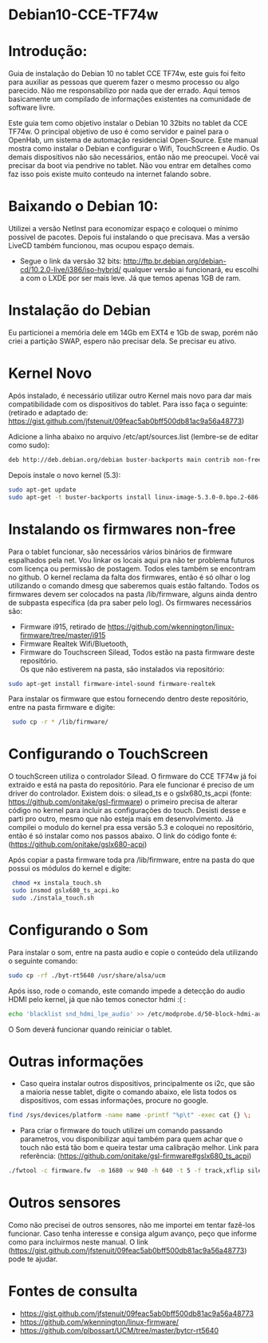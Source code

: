 # Debian10-CCE-TF74w

# Introdução: 
Guia de instalação do Debian 10 no tablet CCE TF74w, este guis foi feito para auxiliar as pessoas que querem fazer o mesmo processo ou algo parecido. Não me responsabilizo por nada que der errado. Aqui temos basicamente um compilado de informações existentes na comunidade de software livre.

Este guia tem como objetivo instalar o Debian 10 32bits no tablet da CCE TF74w. O principal objetivo de uso é como servidor e painel para o OpenHab, um sistema de automação residencial Open-Source. 
Este manual mostra como instalar o Debian e configurar o Wifi, TouchScreen e Audio. Os demais dispositivos não são necessários, então não me preocupei.
Você vai precisar da boot via pendrive no tablet. Não vou entrar em detalhes como faz isso pois existe muito conteudo na internet falando sobre.

# Baixando o Debian 10:

Utilizei a versão NetInst para economizar espaço e coloquei o mínimo possível de pacotes. Depois fui instalando o que precisava. Mas a versão LiveCD também funcionou, mas ocupou espaço demais. 
* Segue o link da versão 32 bits: http://ftp.br.debian.org/debian-cd/10.2.0-live/i386/iso-hybrid/ qualquer versão ai funcionará, eu escolhi a com o LXDE por ser mais leve. Já que temos apenas 1GB de ram.
 
# Instalação do Debian

Eu particionei a memória dele em 14Gb em EXT4 e 1Gb de swap, porém não criei a partição SWAP, espero não precisar dela. Se precisar eu ativo.
 

# Kernel Novo

Após instalado, é necessário utilizar outro Kernel mais novo para dar mais compatibilidade com os dispositivos do tablet. Para isso faça o seguinte: (retirado e adaptado de: https://gist.github.com/jfstenuit/09feac5ab0bff500db81ac9a56a48773)

Adicione a linha abaixo no arquivo /etc/apt/sources.list (lembre-se de editar como sudo):
```bash
deb http://deb.debian.org/debian buster-backports main contrib non-free
```

Depois instale o novo kernel (5.3):
```bash
sudo apt-get update
sudo apt-get -t buster-backports install linux-image-5.3.0-0.bpo.2-686-unsigned 
```

# Instalando os firmwares non-free

Para o tablet funcionar, são necessários vários binários de firmware espalhados pela net. Vou linkar os locais aqui pra não ter problema futuros com licença ou permissão de postagem. Todos eles também se encontram no github.
O kernel reclama da falta dos firmwares, então é só olhar o log utilizando o comando dmesg que saberemos quais estão faltando. Todos os firmwares devem ser colocados na pasta /lib/firmware, alguns ainda dentro de subpasta específica (da pra saber pelo log).
Os firmwares necessários são:
  * Firmware i915, retirado de https://github.com/wkennington/linux-firmware/tree/master/i915
  * Firmware Realtek Wifi/Bluetooth, 
  * Firmware do Touchscreen Silead, 
Todos estão na pasta firmware deste repositório.  
Os que não estiverem na pasta, são instalados via repositório:
```bash
sudo apt-get install firmware-intel-sound firmware-realtek
```
Para instalar os firmware que estou fornecendo dentro deste repositório, entre na pasta firmware e digite:
```bash
 sudo cp -r * /lib/firmware/
```

# Configurando o TouchScreen
 O touchScreen utiliza o controlador Silead. O firmware do CCE TF74w já foi extraido e está na pasta do repositório. Para ele funcionar é preciso de um driver do controlador. Existem dois: o silead_ts e o gslx680_ts_acpi (fonte: https://github.com/onitake/gsl-firmware) o primeiro precisa de alterar código no kernel para incluir as configurações do touch. Desisti desse e parti pro outro, mesmo que não esteja mais em desenvolvimento. Já compilei o modulo do kernel pra essa versão 5.3 e coloquei no repositório, então é só instalar como nos passos abaixo. O link do código fonte é: (https://github.com/onitake/gslx680-acpi)

Após copiar a pasta firmware toda pra /lib/firmware, entre na pasta do que possui os módulos do kernel e digite:
```bash
 chmod +x instala_touch.sh
 sudo insmod gslx680_ts_acpi.ko
 sudo ./instala_touch.sh
``` 
# Configurando o Som
Para instalar o som, entre na pasta audio e copie o conteúdo dela utilizando o seguinte comando:
```bash
sudo cp -rf ./byt-rt5640 /usr/share/alsa/ucm
```
Após isso, rode o comando, este comando impede a detecção do audio HDMI pelo kernel, já que não temos conector hdmi :( :
```bash
echo 'blacklist snd_hdmi_lpe_audio' >> /etc/modprobe.d/50-block-hdmi-audio.conf
```
O Som deverá funcionar quando reiniciar o tablet.

# Outras informações
* Caso queira instalar outros dispositivos, principalmente os i2c, que são a maioria nesse tablet, digite o comando abaixo, ele lista todos os dispositivos, com essas informações, procure no google.
```bash
find /sys/devices/platform -name name -printf "%p\t" -exec cat {} \;
```

* Para criar o firmware do touch utilizei um comando passando parametros, vou disponibilizar aqui também para quem achar que o touch não está tão bom e queira testar uma calibração melhor. Link para referência: (https://github.com/onitake/gsl-firmware#gslx680_ts_acpi)
```bash
./fwtool -c firmware.fw  -m 1680 -w 940 -h 640 -t 5 -f track,xflip silead_ts.fw
```

# Outros sensores
Como não precisei de outros sensores, não me importei em tentar fazê-los funcionar. Caso tenha interesse e consiga algum avanço, peço que informe como para incluirmos neste manual. O link (https://gist.github.com/jfstenuit/09feac5ab0bff500db81ac9a56a48773) pode te ajudar.

# Fontes de consulta
* https://gist.github.com/jfstenuit/09feac5ab0bff500db81ac9a56a48773
* https://github.com/wkennington/linux-firmware/
* https://github.com/plbossart/UCM/tree/master/bytcr-rt5640

